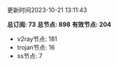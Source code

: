 更新时间2023-10-21 13:11:43

**总订阅: 73**
**总节点: 898**
**有效节点: 204**
- v2ray节点: 181
- trojan节点: 16
- ss节点: 7
